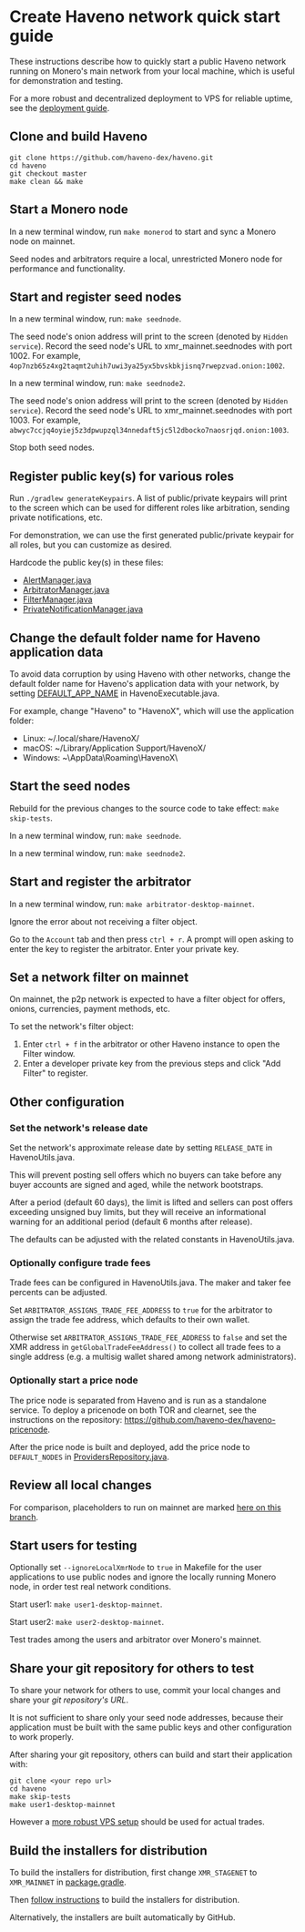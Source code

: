 # Create Haveno network quick start guide

These instructions describe how to quickly start a public Haveno network running on Monero's main network from your local machine, which is useful for demonstration and testing.

For a more robust and decentralized deployment to VPS for reliable uptime, see the [deployment guide](./deployment-guide.md).

## Clone and build Haveno

```
git clone https://github.com/haveno-dex/haveno.git
cd haveno
git checkout master
make clean && make
```

## Start a Monero node

In a new terminal window, run `make monerod` to start and sync a Monero node on mainnet.

Seed nodes and arbitrators require a local, unrestricted Monero node for performance and functionality.

## Start and register seed nodes

In a new terminal window, run: `make seednode`.

The seed node's onion address will print to the screen (denoted by `Hidden service`). Record the seed node's URL to xmr_mainnet.seednodes with port 1002. For example, `4op7nzb65z4xg2taqmt2uhih7uwi3ya25yx5bvskbkjisnq7rwepzvad.onion:1002`.

In a new terminal window, run: `make seednode2`.

The seed node's onion address will print to the screen (denoted by `Hidden service`). Record the seed node's URL to xmr_mainnet.seednodes with port 1003. For example, `abwyc7ccjq4oyiej5z3dpwupzql34nnedaft5jc5l2dbocko7naosrjqd.onion:1003`.

Stop both seed nodes.

## Register public key(s) for various roles

Run `./gradlew generateKeypairs`. A list of public/private keypairs will print to the screen which can be used for different roles like arbitration, sending private notifications, etc.

For demonstration, we can use the first generated public/private keypair for all roles, but you can customize as desired.

Hardcode the public key(s) in these files:

- [AlertManager.java](https://github.com/haveno-dex/haveno/blob/1bf83ecb8baa06b6bfcc30720f165f20b8f77025/core/src/main/java/haveno/core/alert/AlertManager.java#L111)
- [ArbitratorManager.java](https://github.com/haveno-dex/haveno/blob/1bf83ecb8baa06b6bfcc30720f165f20b8f77025/core/src/main/java/haveno/core/support/dispute/arbitration/arbitrator/ArbitratorManager.java#L81)
- [FilterManager.java](https://github.com/haveno-dex/haveno/blob/1bf83ecb8baa06b6bfcc30720f165f20b8f77025/core/src/main/java/haveno/core/filter/FilterManager.java#L117)
- [PrivateNotificationManager.java](https://github.com/haveno-dex/haveno/blob/mainnet_placeholders/core/src/main/java/haveno/core/alert/PrivateNotificationManager.java#L110)

## Change the default folder name for Haveno application data

To avoid data corruption by using Haveno with other networks, change the default folder name for Haveno's application data with your network, by setting [DEFAULT_APP_NAME](https://github.com/haveno-dex/haveno/blob/1aa62863f49a15e8322a8d96e58dc0ed37dec4eb/core/src/main/java/haveno/core/app/HavenoExecutable.java#L85) in HavenoExecutable.java.

For example, change "Haveno" to "HavenoX", which will use the application folder:

- Linux: ~/.local/share/HavenoX/
- macOS: ~/Library/Application Support/HavenoX/
- Windows: ~\AppData\Roaming\HavenoX\

## Start the seed nodes

Rebuild for the previous changes to the source code to take effect: `make skip-tests`.

In a new terminal window, run: `make seednode`.

In a new terminal window, run: `make seednode2`.

## Start and register the arbitrator

In a new terminal window, run: `make arbitrator-desktop-mainnet`.

Ignore the error about not receiving a filter object.

Go to the `Account` tab and then press `ctrl + r`. A prompt will open asking to enter the key to register the arbitrator. Enter your private key.

## Set a network filter on mainnet

On mainnet, the p2p network is expected to have a filter object for offers, onions, currencies, payment methods, etc.

To set the network's filter object:

1. Enter `ctrl + f` in the arbitrator or other Haveno instance to open the Filter window.
2. Enter a developer private key from the previous steps and click "Add Filter" to register.

## Other configuration

### Set the network's release date

Set the network's approximate release date by setting `RELEASE_DATE` in HavenoUtils.java.

This will prevent posting sell offers which no buyers can take before any buyer accounts are signed and aged, while the network bootstraps.

After a period (default 60 days), the limit is lifted and sellers can post offers exceeding unsigned buy limits, but they will receive an informational warning for an additional period (default 6 months after release).

The defaults can be adjusted with the related constants in HavenoUtils.java.

### Optionally configure trade fees

Trade fees can be configured in HavenoUtils.java. The maker and taker fee percents can be adjusted.

Set `ARBITRATOR_ASSIGNS_TRADE_FEE_ADDRESS` to `true` for the arbitrator to assign the trade fee address, which defaults to their own wallet.

Otherwise set `ARBITRATOR_ASSIGNS_TRADE_FEE_ADDRESS` to `false` and set the XMR address in `getGlobalTradeFeeAddress()` to collect all trade fees to a single address (e.g. a multisig wallet shared among network administrators).

### Optionally start a price node

The price node is separated from Haveno and is run as a standalone service. To deploy a pricenode on both TOR and clearnet, see the instructions on the repository: https://github.com/haveno-dex/haveno-pricenode.

After the price node is built and deployed, add the price node to `DEFAULT_NODES` in [ProvidersRepository.java](https://github.com/haveno-dex/haveno/blob/3cdd88b56915c7f8afd4f1a39e6c1197c2665d63/core/src/main/java/haveno/core/provider/ProvidersRepository.java#L50).

## Review all local changes

For comparison, placeholders to run on mainnet are marked [here on this branch](https://github.com/haveno-dex/haveno/tree/mainnet_placeholders).

## Start users for testing

Optionally set `--ignoreLocalXmrNode` to `true` in Makefile for the user applications to use public nodes and ignore the locally running Monero node, in order test real network conditions.

Start user1: `make user1-desktop-mainnet`.

Start user2: `make user2-desktop-mainnet`.

Test trades among the users and arbitrator over Monero's mainnet.

## Share your git repository for others to test

To share your network for others to use, commit your local changes and share your *git repository's URL*.

It is not sufficient to share only your seed node addresses, because their application must be built with the same public keys and other configuration to work properly.

After sharing your git repository, others can build and start their application with:

```
git clone <your repo url>
cd haveno
make skip-tests
make user1-desktop-mainnet
```

However a [more robust VPS setup](./deployment-guide.md) should be used for actual trades.

## Build the installers for distribution

To build the installers for distribution, first change `XMR_STAGENET` to `XMR_MAINNET` in [package.gradle](https://github.com/haveno-dex/haveno/blob/1bf83ecb8baa06b6bfcc30720f165f20b8f77025/desktop/package/package.gradle#L278).

Then [follow instructions](https://github.com/haveno-dex/haveno/blob/master/desktop/package/README.md) to build the installers for distribution.

Alternatively, the installers are built automatically by GitHub.